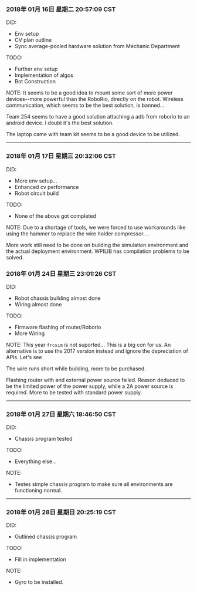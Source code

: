 ### 2018年 01月 16日 星期二 20:57:09 CST
DID:
- Env setup
- CV plan outline
- Sync average-pooled hardware solution from Mechanic Department

TODO:
- Further env setup
- Implementation of algos
- Bot Construction

NOTE:
It seems to be a good idea to mount some sort of more power devices--more powerful than the RoboRio, directly on the robot. Wireless communication, which seems to be the best solution, is banned...

Team 254 seems to have a good solution attaching a adb from roborio to an android device. I doubt it's the best solution. 

The laptop came with team kit seems to be a good device to be utilized.

---

### 2018年 01月 17日 星期三 20:32:06 CST
DID:
- More env setup...
- Enhanced cv performance
- Robot circuit build

TODO:
- None of the above got completed

NOTE:
Due to a shortage of tools, we were forced to use workarounds like using the hammer to replace the wire holder compressor....

More work still need to be done on building the simulation environment and the actual deployment environment. WPILIB has compilation problems to be solved.

### 2018年 01月 24日 星期三 23:01:26 CST
DID:
- Robot chassis building almost done
- Wiring almost done

TODO:
- Firmware flashing of router/Roborio
- More Wiring

NOTE:
This year `frcsim` is not suported... This is a big con for us. An alternative is to use the 2017 version instead and ignore the depreciation of APIs. Let's see

The wire runs short while building, more to be purchased. 

Flashing router with and external power source failed. Reason deduced to be the limited power of the power supply, while a 2A power source is required. More to be tested with standard power supply.

---

### 2018年 01月 27日 星期六 18:46:50 CST
DID:
- Chassis program tested

TODO:
- Everything else...

NOTE:
- Testes simple chassis program to make sure all environments are functioning normal. 

---

### 2018年 01月 28日 星期日 20:25:19 CST
DID:
- Outlined chassis program

TODO:
- Fill in implementation

NOTE:
- Gyro to be installed.
